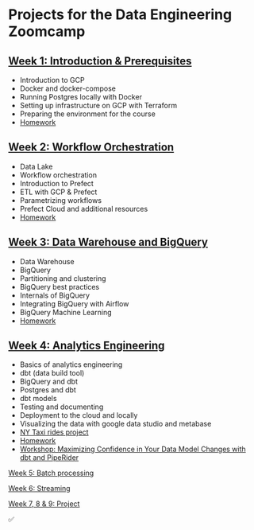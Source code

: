 # Projects for the Data Engineering Zoomcamp

## [Week 1: Introduction & Prerequisites](/week1)

* Introduction to GCP
* Docker and docker-compose
* Running Postgres locally with Docker
* Setting up infrastructure on GCP with Terraform
* Preparing the environment for the course
* [Homework](https://github.com/mary435/data-engineering-zoomcamp/blob/a0b03e35d8d9dc2c7ee23ddff02194287d86eacc/cohorts/2023/week_1_docker_sql/homework.md)        

## [Week 2: Workflow Orchestration](/week2)

* Data Lake
* Workflow orchestration
* Introduction to Prefect
* ETL with GCP & Prefect
* Parametrizing workflows
* Prefect Cloud and additional resources
* [Homework](https://github.com/mary435/data-engineering-zoomcamp/blob/f2f10be6ee3ae1422f5e800101ef05b9cdecaf49/cohorts/2023/week_2_workflow_orchestration/homework.md)  

## [Week 3: Data Warehouse and BigQuery](/week3)

* Data Warehouse
* BigQuery
* Partitioning and clustering
* BigQuery best practices
* Internals of BigQuery
* Integrating BigQuery with Airflow
* BigQuery Machine Learning
* [Homework](https://github.com/mary435/data-engineering-zoomcamp/blob/4740195cadae31dd29eb6a39304edd39e3f3da5c/cohorts/2023/week_3_data_warehouse/homework.md)


## [Week 4: Analytics Engineering](/week4)

* Basics of analytics engineering
* dbt (data build tool)
* BigQuery and dbt
* Postgres and dbt
* dbt models
* Testing and documenting
* Deployment to the cloud and locally
* Visualizing the data with google data studio and metabase
* [NY Taxi rides project](https://github.com/mary435/ny_taxi_rides.git)
* [Homework](https://github.com/mary435/data-engineering-zoomcamp/blob/493f97fadb0442916fee6bc6d93408119573fd0b/cohorts/2023/week_4_analytics_engineering/homework.md)
* [Workshop: Maximizing Confidence in Your Data Model Changes with dbt and PipeRider](https://github.com/mary435/data-engineering-zoomcamp/blob/493f97fadb0442916fee6bc6d93408119573fd0b/cohorts/2023/workshops/piperider.md)


[Week 5: Batch processing](.) 

[Week 6: Streaming](.)  

[Week 7, 8 & 9: Project](.)  

:white_check_mark:
```
```